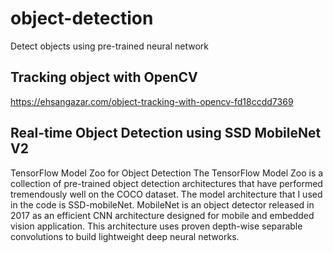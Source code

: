 # object-detection
Detect objects using pre-trained neural network

## Tracking object with OpenCV
https://ehsangazar.com/object-tracking-with-opencv-fd18ccdd7369

## Real-time Object Detection using SSD MobileNet V2
TensorFlow Model Zoo for Object Detection
The TensorFlow Model Zoo is a collection of pre-trained object detection architectures that have performed tremendously well on the COCO dataset.
The model architecture that I used in the code is SSD-mobileNet. MobileNet is an object detector released in 2017 as an efficient CNN architecture designed for mobile and embedded vision application. This architecture uses proven depth-wise separable convolutions to build lightweight deep neural networks.
